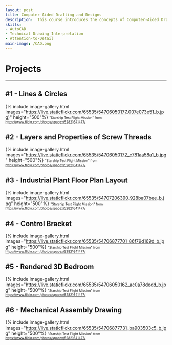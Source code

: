 ```yaml
---
layout: post
title: Computer-Aided Drafting and Designs
description:  This course introduces the concepts of Computer-Aided Drafting (CAD) and describes the capabilities of the AutoCAD software in developing electronic drawings (e-Drawings). It also covers an introduction to the AutoCAD environment, terminologies, and the general operating procedures, and various techniques in entering and executing basic AutoCAD commands. 	
skills: 
- AutoCAD
- Technical Drawing Interpretation
- Attention-to-Detail
main-image: /CAD.png
---
```

# Projects
---
## #1 - Lines & Circles

{% include image-gallery.html 
images="https://live.staticflickr.com/65535/54706050177_007e073e51_b.jpg)" height="500"%}
<span style="font-size: 10px">"Starship Test Flight Mission" from https://www.flickr.com/photos/spacex/52821641477/</span>  

## #2 - Layers and Properties of Screw Threads
{% include image-gallery.html images="https://live.staticflickr.com/65535/54706050172_c781aa58a1_b.jpg" height="500"%}
<span style="font-size: 10px">"Starship Test Flight Mission" from https://www.flickr.com/photos/spacex/52821641477/</span>  

## #3 - Industrial Plant Floor Plan Layout
{% include image-gallery.html images="https://live.staticflickr.com/65535/54707206390_928ba07bee_b.jpg" height="500"%}
<span style="font-size: 10px">"Starship Test Flight Mission" from https://www.flickr.com/photos/spacex/52821641477/</span>  

## #4 - Control Bracket
{% include image-gallery.html images="https://live.staticflickr.com/65535/54706877701_86f79d169d_b.jpg" height="500"%}
<span style="font-size: 10px">"Starship Test Flight Mission" from https://www.flickr.com/photos/spacex/52821641477/</span>  

## #5 - Rendered 3D Bedroom
{% include image-gallery.html images="https://live.staticflickr.com/65535/54706050162_ac0a78dedd_b.jpg" height="500"%}
<span style="font-size: 10px">"Starship Test Flight Mission" from https://www.flickr.com/photos/spacex/52821641477/</span>  

## #6 - Mechanical Assembly Drawing
{% include image-gallery.html images="https://live.staticflickr.com/65535/54706877731_ba903503c5_b.jpg" height="500"%}
<span style="font-size: 10px">"Starship Test Flight Mission" from https://www.flickr.com/photos/spacex/52821641477/</span>  
